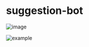 # suggestion-bot
![image](https://user-images.githubusercontent.com/74924310/189112330-d0e9f800-d710-4c22-9978-be1d739725f9.png)


![example]([https://338.rocks/slash-example.gif](https://cdn.discordapp.com/attachments/965625140207550554/1017397626909511772/2022.09.08-14.24-_online-video-cutter.com_.gif))
